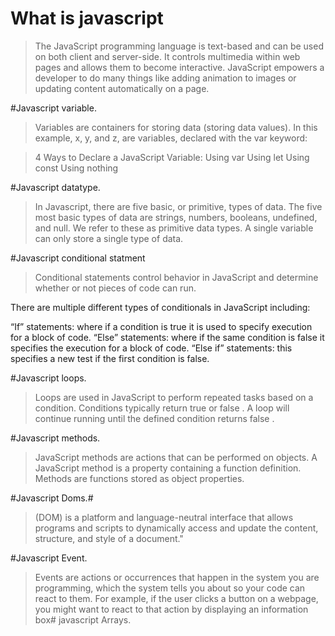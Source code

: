 # What is javascript

> The JavaScript programming language is text-based and can be used on both client and server-side. It controls multimedia within web pages and allows them to become interactive. JavaScript empowers a developer to do many things like adding animation to images or updating content automatically on a page. 

#Javascript variable.

>Variables are containers for storing data (storing data values).
In this example, x, y, and z, are variables, declared with the var keyword:

>4 Ways to Declare a JavaScript Variable:
Using var
Using let
Using const
Using nothing

#Javascript datatype.

>In Javascript, there are five basic, or primitive, types of data. The five most basic types of data are strings, numbers, booleans, undefined, and null. We refer to these as primitive data types. A single variable can only store a single type of data.

#Javascript conditional statment

> Conditional statements control behavior in JavaScript and determine whether or not pieces of code can run.

There are multiple different types of conditionals in JavaScript including:

“If” statements: where if a condition is true it is used to specify execution for a block of code.
“Else” statements: where if the same condition is false it specifies the execution for a block of code.
“Else if” statements: this specifies a new test if the first condition is false.

#Javascript loops.

> Loops are used in JavaScript to perform repeated tasks based on a condition. Conditions typically return true or false . A loop will continue running until the defined condition returns false .

#Javascript methods.

> JavaScript methods are actions that can be performed on objects. A JavaScript method is a property containing a function definition. Methods are functions stored as object properties.


#Javascript Doms.#

> (DOM) is a platform and language-neutral interface that allows programs and scripts to dynamically access and update the content, structure, and style of a document."

#Javascript Event.

> Events are actions or occurrences that happen in the system you are programming, which the system tells you about so your code can react to them. For example, if the user clicks a button on a webpage, you might want to react to that action by displaying an information box# javascript Arrays.



